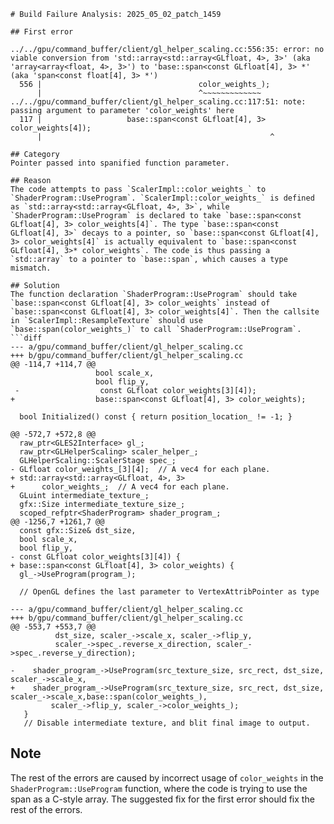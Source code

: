```
# Build Failure Analysis: 2025_05_02_patch_1459

## First error

../../gpu/command_buffer/client/gl_helper_scaling.cc:556:35: error: no viable conversion from 'std::array<std::array<GLfloat, 4>, 3>' (aka 'array<array<float, 4>, 3>') to 'base::span<const GLfloat[4], 3> *' (aka 'span<const float[4], 3> *')
  556 |                                   color_weights_);
      |                                   ^~~~~~~~~~~~~~
../../gpu/command_buffer/client/gl_helper_scaling.cc:117:51: note: passing argument to parameter 'color_weights' here
  117 |                   base::span<const GLfloat[4], 3> color_weights[4]);
      |                                                   ^

## Category
Pointer passed into spanified function parameter.

## Reason
The code attempts to pass `ScalerImpl::color_weights_` to `ShaderProgram::UseProgram`. `ScalerImpl::color_weights_` is defined as `std::array<std::array<GLfloat, 4>, 3>`, while `ShaderProgram::UseProgram` is declared to take `base::span<const GLfloat[4], 3> color_weights[4]`. The type `base::span<const GLfloat[4], 3>` decays to a pointer, so `base::span<const GLfloat[4], 3> color_weights[4]` is actually equivalent to `base::span<const GLfloat[4], 3>* color_weights`. The code is thus passing a `std::array` to a pointer to `base::span`, which causes a type mismatch.

## Solution
The function declaration `ShaderProgram::UseProgram` should take `base::span<const GLfloat[4], 3> color_weights` instead of `base::span<const GLfloat[4], 3> color_weights[4]`. Then the callsite in `ScalerImpl::ResampleTexture` should use `base::span(color_weights_)` to call `ShaderProgram::UseProgram`.
```diff
--- a/gpu/command_buffer/client/gl_helper_scaling.cc
+++ b/gpu/command_buffer/client/gl_helper_scaling.cc
@@ -114,7 +114,7 @@
                   bool scale_x,
                   bool flip_y,
 -                  const GLfloat color_weights[3][4]);
+                  base::span<const GLfloat[4], 3> color_weights);
  
  bool Initialized() const { return position_location_ != -1; }
  
@@ -572,7 +572,8 @@
  raw_ptr<GLES2Interface> gl_;
  raw_ptr<GLHelperScaling> scaler_helper_;
  GLHelperScaling::ScalerStage spec_;
- GLfloat color_weights_[3][4];  // A vec4 for each plane.
+ std::array<std::array<GLfloat, 4>, 3>
+      color_weights_;  // A vec4 for each plane.
  GLuint intermediate_texture_;
  gfx::Size intermediate_texture_size_;
  scoped_refptr<ShaderProgram> shader_program_;
@@ -1256,7 +1261,7 @@
  const gfx::Size& dst_size,
  bool scale_x,
  bool flip_y,
- const GLfloat color_weights[3][4]) {
+ base::span<const GLfloat[4], 3> color_weights) {
  gl_->UseProgram(program_);
  
  // OpenGL defines the last parameter to VertexAttribPointer as type

--- a/gpu/command_buffer/client/gl_helper_scaling.cc
+++ b/gpu/command_buffer/client/gl_helper_scaling.cc
@@ -553,7 +553,7 @@
          dst_size, scaler_->scale_x, scaler_->flip_y,
          scaler_->spec_.reverse_x_direction, scaler_->spec_.reverse_y_direction);
 
-    shader_program_->UseProgram(src_texture_size, src_rect, dst_size, scaler_->scale_x,
+    shader_program_->UseProgram(src_texture_size, src_rect, dst_size, scaler_->scale_x,base::span(color_weights_),
         scaler_->flip_y, scaler_->color_weights_);
   }
   // Disable intermediate texture, and blit final image to output.
```

## Note
The rest of the errors are caused by incorrect usage of `color_weights` in the `ShaderProgram::UseProgram` function, where the code is trying to use the span as a C-style array. The suggested fix for the first error should fix the rest of the errors.